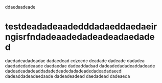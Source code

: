 ddaedaadeade
# testdeadadeaadedddadaeddaedaeirngisrfndadeaadedadeadeadaedaded
daedadeadadeadae
dadaedead
cdzccdc
deadade
dadeade
dadadea
daedadedadeaade
daedaedae
dadeaddadsad
dadeadedadadeaddadeade
dadeadeadadeaddadadedeadedadadeadedadeadadaeed
dadeaddadeadeedaade
dadeadeadead
daedadead
dadeaeda
